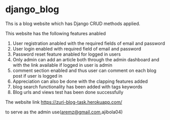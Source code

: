 # django_blog
Ths is a blog website which has Django CRUD methods applied.

This website has the following features anabled

1. User registration anabled with the required fields of email and password
2. User login enabled with required field of email and password
3. Password reset feature anabled for logged in users
4. Only admin can add an article both through the admin dashboard and with the link available if logged in user is admin
5. comment section enabled and thus user can comment on each blog post if user is logged in
6. Appreciation can also be done with the clapping features added
7. blog search functionality has been added with tags keywords 
8. Blog urls and views test has been done successfully

The website link https://zuri-blog-task.herokuapp.com/

to serve as the admin use(aremz@gmail.com,ajibola04)
